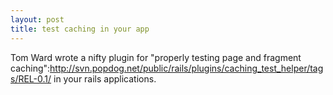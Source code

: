 ```yaml
--- 
layout: post
title: test caching in your app
---
```

Tom Ward wrote a nifty plugin for "properly testing page and fragment caching":http://svn.popdog.net/public/rails/plugins/caching_test_helper/tags/REL-0.1/ in your rails applications. 
